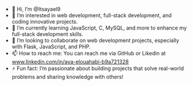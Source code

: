 - 👋 Hi, I’m @Itsayael9
- 👀 I’m interested in web development, full-stack development, and coding innovative projects.
- 🌱 I’m currently learning JavaScript, C, MySQL, and more to enhance my full-stack development skills.
- 💞️ I’m looking to collaborate on web development projects, especially with Flask, JavaScript, and PHP.
- 📫 How to reach me: You can reach me via GitHub or Likedin  at www.linkedin.com/in/aya-elouahabi-b9a721328
- ⚡ Fun fact: I’m passionate about building projects that solve real-world problems and sharing knowledge with others!

<!---
Itsayael9/Itsayael9 is a ✨ special ✨ repository because its `README.md` (this file) appears on your GitHub profile.
You can click the Preview link to take a look at your changes.
--->
